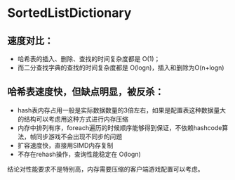 # SortedListDictionary

## 速度对比：
- 哈希表的插入、删除、查找的时间复杂度都是 O(1)；
- 而二分查找字典的查找的时间复杂度都是 O(logn)，插入和删除为O(n+logn)

## 哈希表速度快，但缺点明显，被反杀：

- hash表内存占用一般是实际数据数量的3倍左右，如果是配置表这种数据量大的结构可以考虑用这种方式进行内存压缩
- 内存中排列有序，foreach遍历的时候顺序能够得到保证，不依赖hashcode算法，帧同步游戏不会出现不同步的问题
- 扩容速度快，直接用SIMD内存复制
- 不存在rehash操作，查询性能稳定在 O(logn)

结论对性能要求不是特别高，内存需要压缩的客户端游戏配置可以考虑。
